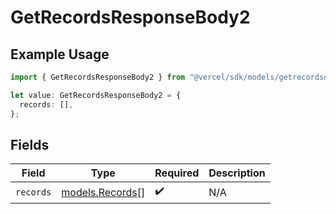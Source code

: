 # GetRecordsResponseBody2

## Example Usage

```typescript
import { GetRecordsResponseBody2 } from "@vercel/sdk/models/getrecordsop.js";

let value: GetRecordsResponseBody2 = {
  records: [],
};
```

## Fields

| Field                                    | Type                                     | Required                                 | Description                              |
| ---------------------------------------- | ---------------------------------------- | ---------------------------------------- | ---------------------------------------- |
| `records`                                | [models.Records](../models/records.md)[] | :heavy_check_mark:                       | N/A                                      |